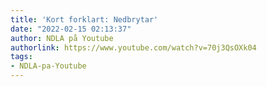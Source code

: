 ```yaml
---
title: 'Kort forklart: Nedbrytar'
date: "2022-02-15 02:13:37"
author: NDLA på Youtube
authorlink: https://www.youtube.com/watch?v=70j3QsOXk04
tags:
- NDLA-pa-Youtube
---
```

